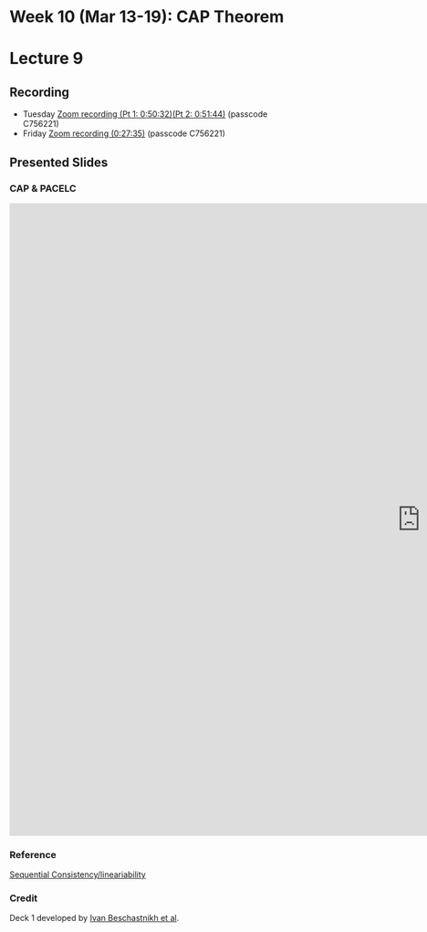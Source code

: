# Week 10 (Mar 13-19): CAP Theorem
# Lecture 9

## Recording

* Tuesday [Zoom recording (Pt 1: 0:50:32)](https://sfu.zoom.us/rec/share/ZNWpoz7U3GgEPMB9nz1h1C_xVUqQPlIA2AKtjqzpezObaKU0YZGa0YTu3i820G2g.JyQEbFNQOASI3FD7?startTime=1647357841000)[(Pt 2: 0:51:44)](https://sfu.zoom.us/rec/share/CysvJB_oA0URqDzPsElib28SSmOI883Apn0QtjVamnp8_qIGhw4QJ6_8mzndHqB0.dMsXGEqSWfCpYcW7?startTime=1647379656000 (Passcode: C756221)) (passcode C756221)
* Friday [Zoom recording (0:27:35)](https://sfu.zoom.us/rec/share/eFHpX7kw07e1W4wUYbLOfFZwybVgmf0ovueOMVsXPCxR6v28Ab_SqxsbZExZ2odG.7oAx_Uf6gwe3I6DV?startTime=1647614577000) (passcode C756221)

## Presented Slides  

### CAP & PACELC

<div class="video-container-4by3"><iframe src="https://docs.google.com/presentation/d/e/2PACX-1vR5WGRhLjmt-picZX_7_sRLYP4lrGpNGNs4DGnu3GgiPWZwEq_JEz9ZDizya5xLB4djWawE4M4S-zbR/embed?start=false&loop=false&delayms=3000" frameborder="0" width="1440" height="1109" allowfullscreen="true" mozallowfullscreen="true" webkitallowfullscreen="true"></iframe></iframe></div>

### Reference

[Sequential Consistency/lineariability](https://mwhittaker.github.io/consistency_in_distributed_systems/2_cap.html)

### Credit
Deck 1 developed by [Ivan Beschastnikh et al](https://www.cs.ubc.ca/~bestchai/).
